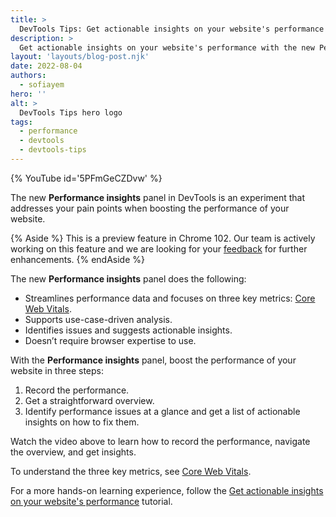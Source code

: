 ```yaml
---
title: >
  DevTools Tips: Get actionable insights on your website's performance
description: >
  Get actionable insights on your website's performance with the new Performance insights panel
layout: 'layouts/blog-post.njk'
date: 2022-08-04
authors:
  - sofiayem
hero: ''
alt: >
  DevTools Tips hero logo
tags:
  - performance
  - devtools
  - devtools-tips
---
```


{% YouTube id='5PFmGeCZDvw' %}

The new **Performance insights** panel in DevTools is an experiment that addresses your pain points when boosting the performance of your website.

{% Aside %}
This is a preview feature in Chrome 102. Our team is actively working on this feature and we are looking for your [feedback](https://goo.gle/perf-insights-feedback) for further enhancements. 
{% endAside %}

The new **Performance insights** panel does the following:

- Streamlines performance data and focuses on three key metrics: [Core Web Vitals](https://web.dev/vitals/).
- Supports use-case-driven analysis.
- Identifies issues and suggests actionable insights.
- Doesn’t require browser expertise to use.

With the **Performance insights** panel, boost the performance of your website in three steps:

1. Record the performance.
2. Get a straightforward overview.
3. Identify performance issues at a glance and get a list of actionable insights on how to fix them.

Watch the video above to learn how to record the performance, navigate the overview, and get insights.

To understand the three key metrics, see [Core Web Vitals](https://web.dev/vitals/).

For a more hands-on learning experience, follow the [Get actionable insights on your website's performance](/docs/devtools/performance-insights/) tutorial.

